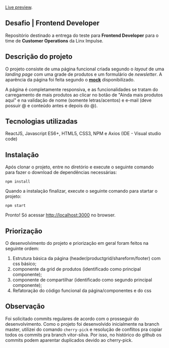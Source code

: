 [Live preview](https://linx-fe-dev-challenge.herokuapp.com).

## Desafio | Frontend Developer

Repositório destinado a entrega do teste para **Frontend Developer**  para o time de  **Customer Operations**  da Linx Impulse.

## Descrição do projeto

O projeto consiste de uma página funcional criada segundo o  _layout_ de uma _landing page_ com uma grade de produtos e um formulário de _newsletter_. A aparência da página foi feita segundo o **[mock](https://xd.adobe.com/spec/aa1c5781-ecac-46c9-7032-b66139998404-dc2d/)** disponibilizado. 

A página é completamente responsiva, e as funcionalidades se tratam do carregamento de mais produtos ao clicar no botão de "Ainda mais produtos aqui" e na validação de nome (somente letras/acentos) e e-mail (deve possuir @ e conteúdo antes e depois do @).

## Tecnologias utilizadas

ReactJS, Javascript ES6+, HTML5, CSS3, NPM e Axios (IDE - Visual studio code)

## Instalação

Após clonar o projeto, entre no diretório e execute o seguinte comando para fazer o download de dependências necessárias:

```
npm install
```
Quando a instalação finalizar, execute o seguinte comando para startar o projeto:

```
npm start
```
 Pronto! Só acessar [http://localhost:3000](http://localhost:3000) no browser.
 
 ## Priorização
 
 O desenvolvimento do projeto e priorização em geral foram feitos na seguinte ordem:
<ol>  
<li>Estrutura básica da página (header/productgrid/shareform/footer) com css básico;</li>  
<li>componente da grid de produtos (identificado como principal componente);</li>  
<li>componente de compartilhar (identificado como segundo principal componente);</li>  
<li>Refatoração do código funcional da página/componentes e do css</li>  
</ol>

 ## Observação
Foi solicitado commits regulares de acordo com o prosseguir do desenvolvimento. Como o projeto foi desenvolvido inicialmente na branch master, utilizei do comando `cherry-pick` e resolução de conflitos pra copiar todos os commits pra branch vitor-silva. Por isso, no histórico do github os commits podem aparentar duplicados devido ao cherry-pick.
